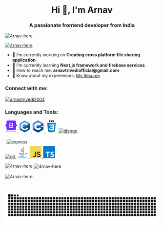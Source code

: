 <h1 align="center">Hi 👋, I'm Arnav</h1>
<h3 align="center">A passionate frontend developer from India</h3>

<p align="left">
  <img src="https://komarev.com/ghpvc/?username=4rnav-here&label=Profile%20views&color=0e75b6&style=flat" alt="4rnav-here" />
</p>

<p align="left">
  <a href="https://github.com/ryo-ma/github-profile-trophy">
    <img src="https://github-profile-trophy.vercel.app/?username=4rnav-here" alt="4rnav-here" />
  </a>
</p>

<ul>
  <li>🔬 I’m currently working on <strong>Creating cross platform file sharing application</strong></li>
  <li>🌱 I’m currently learning <strong>Next.js framework and firebase services</strong></li>
  <li>💌 How to reach me: <strong>arnavtrivediofficial@gmail.com</strong></li>
  <li>📝 Know about my experiences: <a href="https://github.com/4rnav-here/MyResume">My Resume</a></li>
</ul>

<h3 align="left">Connect with me:</h3>
<p align="left">
  <a href="https://linkedin.com/in/arnavtrivedi2004" target="_blank">
    <img align="center" src="https://raw.githubusercontent.com/rahuldkjain/github-profile-readme-generator/master/src/images/icons/Social/linked-in-alt.svg" alt="arnavtrivedi2004" height="30" width="40" />
  </a>
</p>

<h3 align="left">Languages and Tools:</h3>
<p align="left">
  <a href="https://getbootstrap.com" target="_blank" rel="noreferrer">
    <img src="https://raw.githubusercontent.com/devicons/devicon/master/icons/bootstrap/bootstrap-plain-wordmark.svg" alt="bootstrap" width="40" height="40" />
  </a>
  <a href="https://www.cprogramming.com/" target="_blank" rel="noreferrer">
    <img src="https://raw.githubusercontent.com/devicons/devicon/master/icons/c/c-original.svg" alt="c" width="40" height="40" />
  </a>
  <a href="https://www.w3schools.com/cpp/" target="_blank" rel="noreferrer">
    <img src="https://raw.githubusercontent.com/devicons/devicon/master/icons/cplusplus/cplusplus-original.svg" alt="cplusplus" width="40" height="40" />
  </a>
  <a href="https://www.w3schools.com/css/" target="_blank" rel="noreferrer">
    <img src="https://raw.githubusercontent.com/devicons/devicon/master/icons/css3/css3-original-wordmark.svg" alt="css3" width="40" height="40" />
  </a>
  <a href="https://www.djangoproject.com/" target="_blank" rel="noreferrer">
    <img src="https://cdn.worldvectorlogo.com/logos/django.svg" alt="django" width="40" height="40" />
  </a>
<div style="background-color: #ffffff; padding: 5px; border-radius: 5px;">
    <img src="https://cdn.worldvectorlogo.com/logos/express-109.svg" alt="express" width="40" height="40"/>
</div>

  <a href="https://git-scm.com/" target="_blank" rel="noreferrer">
    <img src="https://www.vectorlogo.zone/logos/git-scm/git-scm-icon.svg" alt="git" width="40" height="40" />
  </a>
  <a href="https://www.java.com" target="_blank" rel="noreferrer">
    <img src="https://raw.githubusercontent.com/devicons/devicon/master/icons/java/java-original.svg" alt="java" width="40" height="40" />
  </a>
  <a href="https://developer.mozilla.org/en-US/docs/Web/JavaScript" target="_blank" rel="noreferrer">
    <img src="https://raw.githubusercontent.com/devicons/devicon/master/icons/javascript/javascript-original.svg" alt="javascript" width="40" height="40" />
  </a>
  <a href="https://www.typescriptlang.org/" target="_blank" rel="noreferrer">
    <img src="https://raw.githubusercontent.com/devicons/devicon/master/icons/typescript/typescript-original.svg" alt="typescript" width="40" height="40" />
  </a>
</p>

<p>
  <img align="left" src="https://github-readme-stats.vercel.app/api/top-langs?username=4rnav-here&show_icons=true&locale=en&layout=compact" alt="4rnav-here" />
</p>

<p>
  &nbsp;<img align="center" src="https://github-readme-stats.vercel.app/api?username=4rnav-here&show_icons=true&locale=en" alt="4rnav-here" />
</p>

<p>
  <img align="center" src="https://github-readme-streak-stats.herokuapp.com/?user=4rnav-here&" alt="4rnav-here" />
</p>

###

<br clear="both">

<img src="https://raw.githubusercontent.com/4rnav-here/4rnav-here/output/snake.svg" alt="Snake animation" />

###
